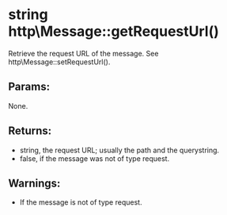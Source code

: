# string http\Message::getRequestUrl()

Retrieve the request URL of the message.
See http\Message::setRequestUrl().

## Params:

None.

## Returns:

* string, the request URL; usually the path and the querystring.
* false, if the message was not of type request.

## Warnings:

* If the message is not of type request.
